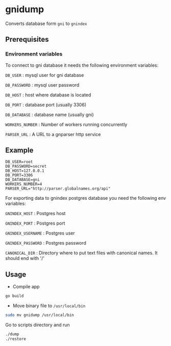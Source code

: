 # gnidump

Converts database form `gni` to `gnindex`

## Prerequisites

### Environment variables

To connect to gni database it needs the following environment variables:

`DB_USER`
: mysql user for gni database

`DB_PASSWORD`
: mysql user password

`DB_HOST`
: host where database is located

`DB_PORT`
: database port (usually 3306)

`DB_DATABASE`
: database name (usually gni)

`WORKERS_NUMBER`
: Number of workers running concurrently

`PARSER_URL`
: A URL to a gnparser http service
## Example

```
DB_USER=root
DB_PASSWORD=secret
DB_HOST=127.0.0.1
DB_PORT=3306
DB_DATABASE=gni
WORKERS_NUMBER=4
PARSER_URL="http://parser.globalnames.org/api"
```
For exporting data to gnindex postgres database you need the following env
variables:

`GNINDEX_HOST`
: Postgres host

`GNINDEX_PORT`
: Postgres port

`GNINDEX_USERNAME`
: Postgres user

`GNINDEX_PASSWORD`
: Postgres password

`CANONICAL_DIR`
: Directory where to put text files with canonical names. It should end with '/'

## Usage

* Compile app

```bash
go build
```

* Move binary file to `/usr/local/bin`

```bash
sudo mv gnidump /usr/local/bin
```

Go to scripts directory and run

```bash
./dump
./restore
```

